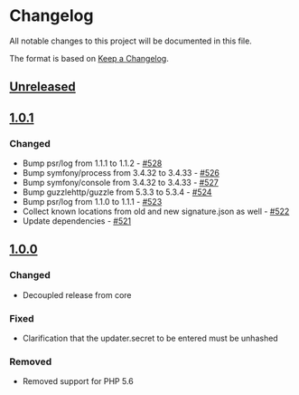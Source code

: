# Changelog

All notable changes to this project will be documented in this file.

The format is based on [Keep a Changelog](http://keepachangelog.com/en/1.0.0/).

## [Unreleased]

## [1.0.1]

### Changed

- Bump psr/log from 1.1.1 to 1.1.2 - [#528](https://github.com/owncloud/updater/issues/528)
- Bump symfony/process from 3.4.32 to 3.4.33 - [#526](https://github.com/owncloud/updater/issues/526)
- Bump symfony/console from 3.4.32 to 3.4.33 - [#527](https://github.com/owncloud/updater/issues/527)
- Bump guzzlehttp/guzzle from 5.3.3 to 5.3.4 - [#524](https://github.com/owncloud/updater/issues/524)
- Bump psr/log from 1.1.0 to 1.1.1 - [#523](https://github.com/owncloud/updater/issues/523)
- Collect known locations from old and new signature.json as well - [#522](https://github.com/owncloud/updater/issues/522)
- Update dependencies - [#521](https://github.com/owncloud/updater/issues/521)

## [1.0.0]

### Changed

- Decoupled release from core

### Fixed

- Clarification that the updater.secret to be entered must be unhashed

### Removed

- Removed support for PHP 5.6


[Unreleased]: https://github.com/owncloud/updater/compare/v1.0.1...master
[1.0.1]: https://github.com/owncloud/updater/compare/v1.0.0...v1.0.1
[1.0.0]: https://github.com/owncloud/updater/compare/v10.1.1...v1.0.0
